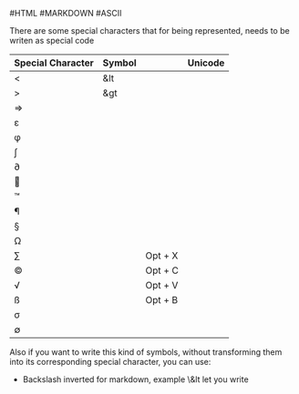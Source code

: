 #HTML #MARKDOWN #ASCII

There are some special characters that for being represented, needs to be writen as special code

| Special Character | Symbol |  | Unicode |
| ---- | ---- | ---- | ---- |
| < | \&lt |  |  |
| > | \&gt |  |  |
| ⇒ |  |  |  |
| ε |  |  |  |
| φ |  |  |  |
| ∫ |  |  |  |
| ∂ |  |  |  |
|  |  |  |  |
| ™ |  |  |  |
| ¶ |  |  |  |
| § |  |  |  |
| Ω |  |  |  |
| ∑ |  | Opt + X |  |
| © |  | Opt + C |  |
| √ |  | Opt + V |  |
| ß |  | Opt + B |  |
| σ |  |  |  |
| ∅ |  |  |  |



Also if you want to write this kind of symbols, without transforming them into its corresponding special character, you can use: 

* Backslash inverted for markdown, example \\\&lt let you write 


